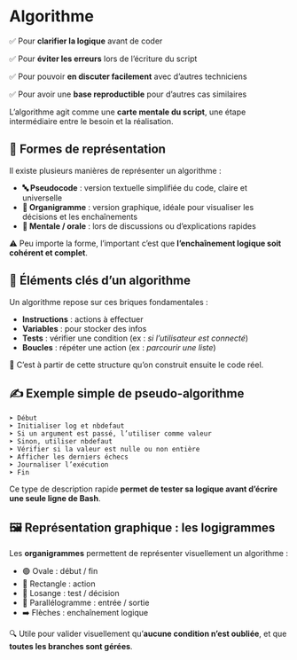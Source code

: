 # Algorithme

✅ Pour **clarifier la logique** avant de coder

✅ Pour **éviter les erreurs** lors de l’écriture du script

✅ Pour pouvoir **en discuter facilement** avec d’autres techniciens

✅ Pour avoir une **base reproductible** pour d’autres cas similaires

L’algorithme agit comme une **carte mentale du script**, une étape intermédiaire entre le besoin et la réalisation.

## **📑 Formes de représentation**

Il existe plusieurs manières de représenter un algorithme :

- **🔤 Pseudocode** : version textuelle simplifiée du code, claire et universelle
- **🧭 Organigramme** : version graphique, idéale pour visualiser les décisions et les enchaînements
- **🧠 Mentale / orale** : lors de discussions ou d’explications rapides

⚠️ Peu importe la forme, l’important c’est que **l’enchaînement logique soit cohérent et complet**.



## **🔁 Éléments clés d’un algorithme**

Un algorithme repose sur ces briques fondamentales :

- **Instructions** : actions à effectuer
- **Variables** : pour stocker des infos
- **Tests** : vérifier une condition (ex : *si l’utilisateur est connecté*)
- **Boucles** : répéter une action (ex : *parcourir une liste*)

🧩 C’est à partir de cette structure qu’on construit ensuite le code réel.



## **✍️ Exemple simple de pseudo-algorithme**
```text
➤ Début 
➤ Initialiser log et nbdefaut
➤ Si un argument est passé, l’utiliser comme valeur 
➤ Sinon, utiliser nbdefaut 
➤ Vérifier si la valeur est nulle ou non entière 
➤ Afficher les derniers échecs 
➤ Journaliser l’exécution
➤ Fin
```

Ce type de description rapide **permet de tester sa logique avant d’écrire une seule ligne de Bash**.

## **🖼️ Représentation graphique : les logigrammes**

Les **organigrammes** permettent de représenter visuellement un algorithme :

- 🟢 Ovale : début / fin
- 🔲 Rectangle : action
- 🔷 Losange : test / décision
- 🔻 Parallélogramme : entrée / sortie
- ➡️ Flèches : enchaînement logique

🔍 Utile pour valider visuellement qu’**aucune condition n’est oubliée**, et que **toutes les branches sont gérées**.


